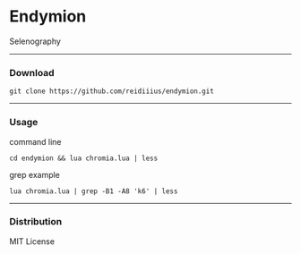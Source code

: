 # Endymion
Selenography

---

### Download

    git clone https://github.com/reidiiius/endymion.git

---

### Usage
command line

    cd endymion && lua chromia.lua | less

grep example

    lua chromia.lua | grep -B1 -A8 'k6' | less

---

### Distribution
MIT License

